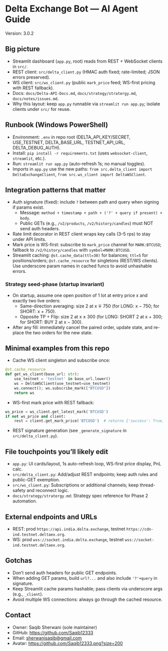 # Delta Exchange Bot — AI Agent Guide
Version: 3.0.2

## Big picture
- Streamlit dashboard (`app.py`, root) reads from REST + WebSocket clients in `src/`.
- REST client: `src/delta_client.py` (HMAC auth fixed; rate-limited; JSON errors preserved).
- WS client: `src/ws_client.py` (public `mark_price` feed; WS-first pricing with REST fallback).
- Docs: `docs/Delta-API-Docs.md`, `docs/strategy/stratergy.md`, `docs/notes/issues.md`.
- Why this layout: keep `app.py` runnable via `streamlit run app.py`; isolate clients under `src/` for reuse.

## Runbook (Windows PowerShell)
- Environment: `.env` in repo root (DELTA_API_KEY/SECRET, USE_TESTNET, DELTA_BASE_URL, TESTNET_API_URL, DELTA_DEBUG_AUTH).
- Install: `pip install -r requirements.txt` (uses `websocket-client`, `streamlit`, etc.).
- Run: `streamlit run app.py` (auto-refresh 1s; no manual toggles).
- Imports in `app.py` use the new paths: `from src.delta_client import DeltaExchangeClient`, `from src.ws_client import DeltaWSClient`.

## Integration patterns that matter
- Auth signature (fixed): include `?` between path and query when signing if params exist.
  - Message: `method + timestamp + path + ('?' + query if present) + body`.
  - Public GETs (e.g., `/v2/products`, `/v2/history/candles`) must NOT send auth headers.
- Rate limit decorator in REST client wraps key calls (3–5 rps) to stay under API limits.
- Mark price is WS-first: subscribe to `mark_price` channel for `MARK:BTCUSD`; fallback to `/v2/history/candles` with `symbol=MARK:BTCUSD`.
- Streamlit caching: `@st.cache_data(ttl=30)` for balances; `ttl=5` for positions/orders; `@st.cache_resource` for singletons (REST/WS clients). Use underscore param names in cached funcs to avoid unhashable errors.

### Strategy seed-phase (startup invariant)
- On startup, assume one open position of 1 lot at entry price x and exactly two live orders:
  - Same-direction averaging: size 2 at x ∓ 750 (for LONG: x − 750; for SHORT: x + 750).
  - Opposite TP + Flip: size 2 at x ± 300 (for LONG: SHORT 2 at x + 300; for SHORT: BUY 2 at x − 300).
- After any fill: immediately cancel the paired order, update state, and re-place the two orders for the new state.

## Minimal examples from this repo
- Cache WS client singleton and subscribe once:
```python
@st.cache_resource
def get_ws_client(base_url: str):
    use_testnet = 'testnet' in base_url.lower()
    ws = DeltaWSClient(use_testnet=use_testnet)
    ws.connect(); ws.subscribe_mark(["BTCUSD"])
    return ws
```
- WS-first mark price with REST fallback:
```python
ws_price = ws_client.get_latest_mark('BTCUSD')
if not ws_price and client:
    rest = client.get_mark_price('BTCUSD')  # returns {'success': True, 'mark_price': float}
```
- REST signature generation (see `_generate_signature` in `src/delta_client.py`).

## File touchpoints you’ll likely edit
- `app.py`: UI cards/layout, 1s auto-refresh loop, WS-first price display, PnL calc.
- `src/delta_client.py`: Add/adjust REST endpoints; keep auth rules and public-GET exemption.
- `src/ws_client.py`: Subscriptions or additional channels; keep thread-safety and reconnect logic.
- `docs/strategy/stratergy.md`: Strategy spec reference for Phase 2 automation.

## External endpoints and URLs
- REST: prod `https://api.india.delta.exchange`, testnet `https://cdn-ind.testnet.deltaex.org`.
- WS: prod `wss://socket.india.delta.exchange`, testnet `wss://socket-ind.testnet.deltaex.org`.

## Gotchas
- Don’t send auth headers for public GET endpoints.
- When adding GET params, build `url?...` and also include `'?'+query` in signature.
- Keep Streamlit cache params hashable; pass clients via underscore args (e.g., `_client`).
- Avoid multiple WS connections: always go through the cached resource.

## Contact
- Owner: Saqib Sherwani (sole maintainer)
- GitHub: https://github.com/Saqib12333
- Email: sherwanisaqib@gmail.com
- Avatar: https://github.com/Saqib12333.png?size=200
